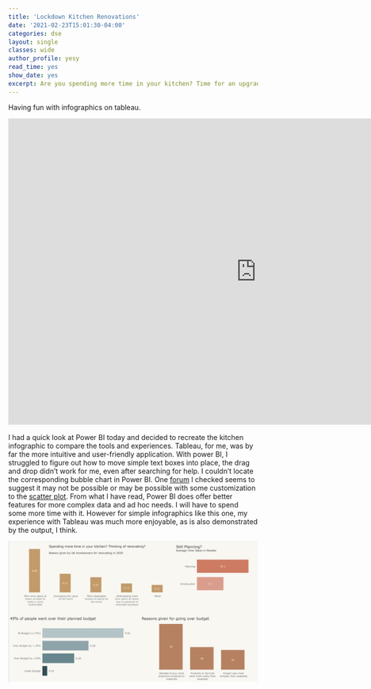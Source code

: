 ```yaml
---
title: 'Lockdown Kitchen Renovations'
date: '2021-02-23T15:01:30-04:00'
categories: dse
layout: single
classes: wide
author_profile: yesy
read_time: yes
show_date: yes
excerpt: Are you spending more time in your kitchen? Time for an upgrade?
---
```


Having fun with infographics on tableau.

<iframe seamless frameborder="0" src="https://public.tableau.com/views/KitchenRenovations/Dashboard1?:embed=yes&:display_count=yes&:showVizHome=no" width = '999px' height = '618px' scrolling='yes' ></iframe>

I had a quick look at Power BI today and decided to recreate the kitchen infographic to compare the tools and experiences. Tableau, for me, was by far the more intuitive and user-friendly application. With power BI, I struggled to figure out how to move simple text boxes into place, the drag and drop didn’t work for me, even after searching for help. I couldn’t locate the corresponding bubble chart in Power BI. One [forum](https://community.powerbi.com/t5/Desktop/Need-to-develop-a-bubble-chart-like-packed-bubble-in-tableau/td-p/981356) I checked seems to suggest it may not be possible or may be possible with some customization to the [scatter plot](https://docs.microsoft.com/en-us/power-bi/visuals/power-bi-visualization-scatter). From what I have read, Power BI does offer better features for more complex data and ad hoc needs. I will have to spend some more time with it. However for simple infographics like this one, my experience with Tableau was much more enjoyable, as is also demonstrated by the output, I think. 

<img src="/assets/images/KitchenPBI.jpg">
